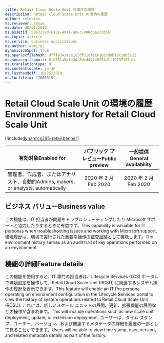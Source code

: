 ```yaml
---
title: Retail Cloud Scale Unit の環境の履歴
description: Retail Cloud Scale Unit の環境の履歴
author: relnotes
ms.reviewer: josaw
ms.date: 08/01/2019
ms.assetid: 5863278d-615e-e911-a96c-000d3a1c7bbb
ms.topic: article
ms.service: business-applications
ms.author: aamiral
dynamics365pdf: true
ms.openlocfilehash: dfff9341ace1c5df51cfec610c0d9b12c1ab3122
ms.sourcegitcommit: 6fd581a9afe3da3ded441e8254d1f30737187afc
ms.translationtype: HT
ms.contentlocale: ja-JP
ms.lasthandoff: 10/25/2019
ms.locfileid: "2660015"
---
```

# <a name="environment-history-for-retail-cloud-scale-unit"></a><span data-ttu-id="ceda8-103">Retail Cloud Scale Unit の環境の履歴</span><span class="sxs-lookup"><span data-stu-id="ceda8-103">Environment history for Retail Cloud Scale Unit</span></span>
[!include[dynamics365-retail banner](../includes/dynamics365-retail.md)]

| <span data-ttu-id="ceda8-104">有効対象</span><span class="sxs-lookup"><span data-stu-id="ceda8-104">Enabled for</span></span>    |  <span data-ttu-id="ceda8-105">パブリック プレビュー</span><span class="sxs-lookup"><span data-stu-id="ceda8-105">Public preview</span></span> | <span data-ttu-id="ceda8-106">一般提供</span><span class="sxs-lookup"><span data-stu-id="ceda8-106">General availability</span></span> | 
| ---------- | :----------: |:----------: |
|<span data-ttu-id="ceda8-107">管理者、作成者、またはアナリスト、自動的</span><span class="sxs-lookup"><span data-stu-id="ceda8-107">Admins, makers, or analysts, automatically</span></span>|<span data-ttu-id="ceda8-108">2020 年 2 月</span><span class="sxs-lookup"><span data-stu-id="ceda8-108">Feb 2020</span></span>| <span data-ttu-id="ceda8-109">2020 年 2 月</span><span class="sxs-lookup"><span data-stu-id="ceda8-109">Feb 2020</span></span>|


## <a name="business-value"></a><span data-ttu-id="ceda8-110">ビジネス バリュー</span><span class="sxs-lookup"><span data-stu-id="ceda8-110">Business value</span></span>
<!-- bv start -->
<span data-ttu-id="ceda8-111">この機能は、IT 担当者が問題をトラブルシューティングしたり Microsoft サポートと協力したりするときに有益です。</span><span class="sxs-lookup"><span data-stu-id="ceda8-111">This capability is valuable for IT personas when troubleshooting issues and working with Microsoft support.</span></span> <span data-ttu-id="ceda8-112">環境履歴は、環境で実行された重要な操作の監査証跡として機能します。</span><span class="sxs-lookup"><span data-stu-id="ceda8-112">The environment history serves as an audit trail of key operations performed on an environment.</span></span>
<!-- bv end -->



## <a name="feature-details"></a><span data-ttu-id="ceda8-113">機能の詳細</span><span class="sxs-lookup"><span data-stu-id="ceda8-113">Feature details</span></span>
<!--feature detail start -->
<span data-ttu-id="ceda8-114">この機能を使用すると、IT 専門の担当者は、Lifecycle Services (LCS) ポータルで環境設定を操作して、Retail Cloud Scale Unit (RCSU) に関連するシステム操作の履歴を表示できます。</span><span class="sxs-lookup"><span data-stu-id="ceda8-114">This feature will enable an IT Pro persona operating on environment configuration in the Lifecycle Services portal to view the history of system operations related to Retail Cloud Scale Unit (RCSU).</span></span> <span data-ttu-id="ceda8-115">これには、新しいスケール ユニットの展開、更新、拡張機能の展開などの操作が含まれます。</span><span class="sxs-lookup"><span data-stu-id="ceda8-115">This will include operations such as new scale unit deployment, update, or extension deployment.</span></span> <span data-ttu-id="ceda8-116">ユーザーは、タイム スタンプ、ユーザー、バージョン、および関連するメタデータの詳細を履歴の一部として見ることができます。</span><span class="sxs-lookup"><span data-stu-id="ceda8-116">Users will be able to view time stamp, user, version, and related metadata details as part of the history.</span></span>
<!--feature detail end -->









